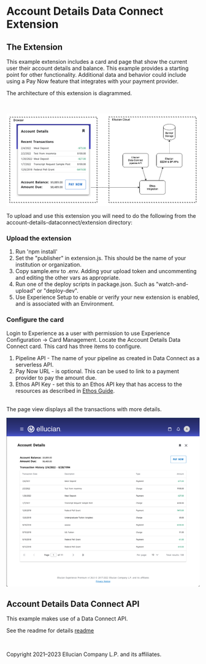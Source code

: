 # Account Details Data Connect Extension
## The Extension
This example extension includes a card and page that show the current user their account details and balance. This example provides a starting point for other functionality. Additional data and behavior could include using a Pay Now feature that integrates with your payment provider.

The architecture of this extension is diagrammed.

<br/>

![](../docs/images/Account-Details-Diagram.png)

To upload and use this extension you will need to do the following from the account-details-dataconnect/extension directory:

### Upload the extension

1. Run 'npm install'
1. Set the "publisher" in extension.js. This should be the name of your institution or organization.
1. Copy sample.env to .env. Adding your upload token and uncommenting and editing the other vars as appropriate.
1. Run one of the deploy scripts in package.json. Such as "watch-and-upload" or "deploy-dev".
1. Use Experience Setup to enable or verify your new extension is enabled, and is associated with an Environment.

### Configure the card
Login to Experience as a user with permission to use Experience Configuration -> Card Management. Locate the Account Details Data Connect card. This card has three items to configure.

1. Pipeline API - The name of your pipeline as created in Data Connect as a serverless API.
1. Pay Now URL - is optional. This can be used to link to a payment provider to pay the amount due.
1. Ethos API Key - set this to an Ethos API key that has access to the resources as described in [Ethos Guide](../docs/ethos-guide.md).


<br/>
The page view displays all the transactions with more details.

![](../docs/images/Account-Details-Page.png)

## Account Details Data Connect API

This example makes use of a Data Connect API.

See the readme for details [readme](../dataconnect/README.md)

<br/>

Copyright 2021–2023 Ellucian Company L.P. and its affiliates.
